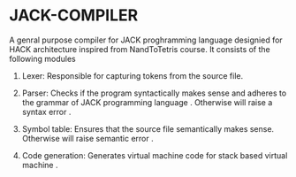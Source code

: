 # JACK-COMPILER

A genral purpose compiler for JACK proghramming language designied for HACK architecture inspired from NandToTetris course. It consists of the following modules

1) Lexer: Responsible for capturing tokens from the source file.

2) Parser: Checks if the program syntactically makes sense and adheres to the grammar of JACK programming language . Otherwise will raise a syntax error .

3) Symbol table: Ensures that the source file semantically makes sense. Otherwise will raise semantic error .

4) Code generation: Generates virtual machine code for stack based virtual machine .  
